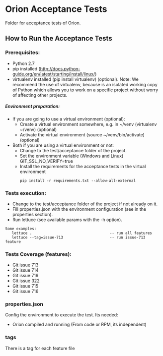 # Orion Acceptance Tests

Folder for acceptance tests of Orion.

## How to Run the Acceptance Tests

### Prerequisites:

- Python 2.7
- pip installed (http://docs.python-guide.org/en/latest/starting/install/linux/)
- virtualenv installed (pip install virtualenv) (optional).
Note: We recommend the use of virtualenv, because is an isolated working copy of Python which allows you to work on a specific project without worry of affecting other projects.

##### Environment preparation:

- If you are going to use a virtual environment (optional):
  * Create a virtual environment somewhere, e.g. in ~/venv (virtualenv ~/venv) (optional)
  * Activate the virtual environment (source ~/venv/bin/activate) (optional)
- Both if you are using a virtual environment or not:
  * Change to the test/acceptance folder of the project.
  * Set the environment variable (Windows and Linux) GIT_SSL_NO_VERIFY=true
  * Install the requirements for the acceptance tests in the virtual environment
     ```
     pip install -r requirements.txt --allow-all-external
     ```

### Tests execution:

- Change to the test/acceptance folder of the project if not already on it.
- Fill properties.json with the environment configuration (see in the properties section).
- Run lettuce (see available params with the -h option).

```
Some examples:
   lettuce .                                   -- run all features
   lettuce --tag=issue-713                     -- run issue-713 feature
```

### Tests Coverage (features):

- Git issue 713
- Git issue 714
- Git issue 719
- Git issue 322
- Git issue 715
- Git issue 716

### properties.json

Config the environment to execute the test.
Its needed:

- Orion compiled and running (From code or RPM, its independent)


### tags

There is a tag for each feature file

